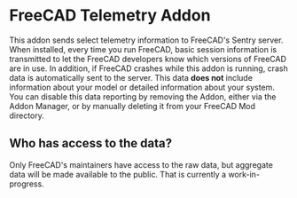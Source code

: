 # FreeCAD Telemetry Addon

This addon sends select telemetry information to FreeCAD's Sentry server. When installed, every time you run FreeCAD,
basic session information is transmitted to let the FreeCAD developers know which versions of FreeCAD are in use. In
addition, if FreeCAD crashes while this addon is running, crash data is automatically sent to the server. This data
**does not** include information about your model or detailed information about your system. You can disable this data
reporting by removing the Addon, either via the Addon Manager, or by manually deleting it from your FreeCAD Mod
directory.

## Who has access to the data?

Only FreeCAD's maintainers have access to the raw data, but aggregate data will be made available to the public. That is
currently a work-in-progress.
